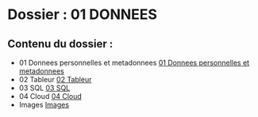 # Dossier : 01 DONNEES
 
 ## Contenu du dossier : 
- 01 Donnees personnelles et metadonnees [01 Donnees personnelles et metadonnees](./01_Donnees_personnelles_et_metadonnees)
- 02 Tableur [02 Tableur](./02_Tableur)
- 03 SQL [03 SQL](./03_SQL)
- 04 Cloud [04 Cloud](./04_Cloud)
- Images [Images](./Images)
